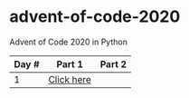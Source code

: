 # advent-of-code-2020
Advent of Code 2020 in Python

| Day \# | Part 1 | Part 2|
| --- | --- | --- |
| 1 | [Click here](advent-of-code-2020/day_01_-_report_repair/part_1.py) | |
